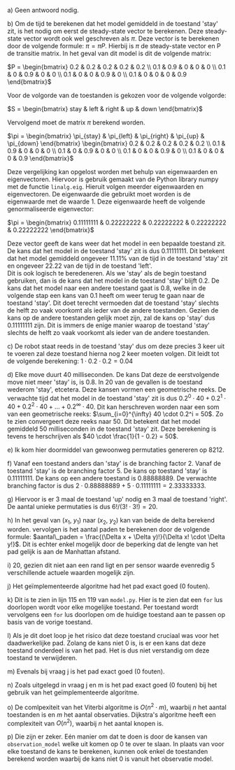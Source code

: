 a) Geen antwoord nodig.

b) Om de tijd te berekenen dat het model gemiddeld in de toestand 'stay' zit, is het nodig om eerst de steady-state vector te berekenen. Deze steady-state vector wordt ook wel geschreven als $\pi$. Deze vector is te berekenen door de volgende formule: $\pi = \pi P$. Hierbij is $\pi$ de steady-state vector en P de transitie matrix. In het geval van dit model is dit de volgende matrix:

$P = \begin{bmatrix} 0.2 & 0.2 & 0.2 & 0.2 & 0.2 \\ 0.1 & 0.9 & 0 & 0 & 0 \\ 0.1 & 0 & 0.9 & 0 & 0 \\ 0.1 & 0 & 0 & 0.9 & 0 \\ 0.1 & 0 & 0 & 0 & 0.9 \end{bmatrix}$

Voor de volgorde van de toestanden is gekozen voor de volgende volgorde:

$S = \begin{bmatrix} stay & left & right & up & down \end{bmatrix}$

Vervolgend moet de matrix $\pi$ berekend worden.

$\pi = \begin{bmatrix} \pi_{stay} & \pi_{left} & \pi_{right} & \pi_{up} & \pi_{down} \end{bmatrix} \begin{bmatrix} 0.2 & 0.2 & 0.2 & 0.2 & 0.2 \\ 0.1 & 0.9 & 0 & 0 & 0 \\ 0.1 & 0 & 0.9 & 0 & 0 \\ 0.1 & 0 & 0 & 0.9 & 0 \\ 0.1 & 0 & 0 & 0 & 0.9 \end{bmatrix}$

Deze vergelijking kan opgelost worden met behulp van eigenwaarden en eigenvectoren. Hiervoor is gebruik gemaakt van de Python library numpy met de functie `linalg.eig`. Hieruit volgen meerder eigenwaarden en eigenvectoren. De eigenwaarde die gebruikt moet worden is de eigenwaarde met de waarde 1. Deze eigenwaarde heeft de volgende genormaliseerde eigenvector:

$\pi = \begin{bmatrix} 0.11111111 & 0.22222222 & 0.22222222 & 0.22222222 & 0.22222222 \end{bmatrix}$

Deze vector geeft de kans weer dat het model in een bepaalde toestand zit. De kans dat het model in de toestand 'stay' zit is dus $0.11111111$. Dit betekent dat het model gemiddeld ongeveer $11.11\%$ van de tijd in de toestand 'stay' zit en ongeveer $22.22%$ van de tijd in de toestand 'left'. \
Dit is ook logisch te beredeneren. Als we 'stay' als de begin toestand gebruiken, dan is de kans dat het model in de toestand 'stay' blijft $0.2$. De kans dat het model naar een andere toestand gaat is $0.8$, welke in de volgende stap een kans van $0.1$ heeft om weer terug te gaan naar de toestand 'stay'. Dit doet terecht vermoeden dat de toestand 'stay' slechts de helft zo vaak voorkomt als ieder van de andere toestanden. Gezien de kans op de andere toestanden gelijk moet zijn, zal de kans op 'stay' dus $0.11111111$ zijn. Dit is immers de enige manier waarop de toestand 'stay' slechts de helft zo vaak voorkomt als ieder van de andere toestanden.

c) De robot staat reeds in de toestand 'stay' dus om deze precies 3 keer uit te voeren zal deze toestand hierna nog 2 keer moeten volgen. Dit leidt tot de volgende berekening: $1 \cdot 0.2 \cdot 0.2 = 0.04$

d) Elke move duurt 40 milliseconden. De kans Dat deze de eerstvolgende move niet meer 'stay' is, is $0.8$. In $20%$ van de gevallen is de toestand wederom 'stay', etcetera. Deze kansen vormen een geometrische reeks. De verwachte tijd dat het model in de toestand 'stay' zit is dus $0.2^0 \cdot 40 + 0.2^1 \cdot 40 + 0.2^2 \cdot 40 + \ldots + 0.2^{\infty} \cdot 40$. Dit kan herschreven worden naar een som van een geometrische reeks: $\sum_{i=0}^{\infty} 40 \cdot 0.2^i = 50$. Zo te zien convergeert deze reeks naar $50$. Dit betekent dat het model gemiddeld $50$ milliseconden in de toestand 'stay' zit. Deze berekening is tevens te herschrijven als $40 \cdot \frac{1}{1 - 0.2} = 50$.

e) Ik kom hier doormiddel van gewoonweg permutaties genereren op 8212.

f) Vanaf een toestand anders dan 'stay' is de branching factor $2$. Vanaf de toestand 'stay' is de branching factor $5$. De kans op toestand 'stay' is $0.11111111$. De kans op een andere toestand is $0.88888889$. De verwachte branching factor is dus $2 \cdot 0.88888889 + 5 \cdot 0.11111111 = 2.33333333$.

g) Hiervoor is er 3 maal de toestand 'up' nodig en 3 maal de toestand 'right'. De aantal unieke permutaties is dus $6! / (3! \cdot 3!) = 20$.

h) In het geval van ($x_1$, $y_1$) naar ($x_2$, $y_2$) kan van beide de delta berekend worden. vervolgen is het aantal paden te berekenen door de volgende formule: $aantal\_paden = \frac{(\Delta x + \Delta y)!}{\Delta x! \cdot \Delta y!}$. Dit is echter enkel mogelijk door de beperking dat de lengte van het pad gelijk is aan de Manhattan afstand.

i) $20%$, gezien dit niet aan een rand ligt en per sensor waarde evenredig 5 verschillende actuele waarden mogelijk zijn.

j) Het geïmplementeerde algoritme had het pad exact goed (0 fouten).

k) Dit is te zien in lijn 115 en 119 van `model.py`. Hier is te zien dat een `for` lus doorlopen wordt voor elke mogelijke toestand. Per toestand wordt vervolgens een `for` lus doorlopen om de huidige toestand aan te passen op basis van de vorige toestand.

l) Als je dit doet loop je het risico dat deze toestand cruciaal was voor het daadwerkelijke pad. Zolang de kans niet 0 is, is er een kans dat deze toestand onderdeel is van het pad. Het is dus niet verstandig om deze toestand te verwijderen.

m) Evenals bij vraag j is het pad exact goed (0 fouten).

n) Zoals uitgelegd in vraag j en m is het pad exact goed (0 fouten) bij het gebruik van het geïmplementeerde algoritme.

o) De comlpexiteit van het Viterbi algoritme is $O(n^2 \cdot m)$, waarbij $n$ het aantal toestanden is en $m$ het aantal observaties. Dijkstra's algoritme heeft een complexiteit van $O(n^2)$, waarbij $n$ het aantal knopen is.

p) Die zijn er zeker. Eén manier om dat te doen is door de kansen van `observation_model` welke uit komen op 0 te over te slaan. In plaats van voor elke toestand de kans te berekenen, kunnen ook enkel de toestanden berekend worden waarbij de kans niet 0 is vanuit het observatie model.